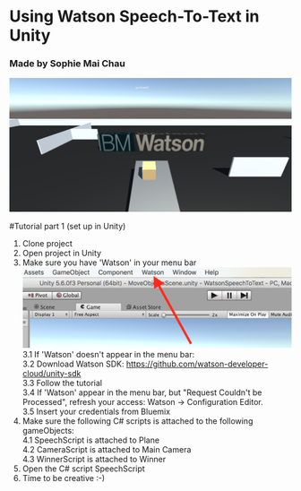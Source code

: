 # Using Watson Speech-To-Text in Unity
### Made by Sophie Mai Chau

![alt text](https://github.com/sophiemaichau/SpeechToText/blob/master/img/img.png)


#Tutorial part 1 (set up in Unity)
1. Clone project
2. Open project in Unity
3. Make sure you have 'Watson' in your menu bar
![alt text](https://github.com/sophiemaichau/SpeechToText/blob/master/img/watson.png)
3.1 If 'Watson' doesn't appear in the menu bar: <br />
3.2 Download Watson SDK: https://github.com/watson-developer-cloud/unity-sdk <br />
3.3 Follow the tutorial <br />
3.4 If 'Watson' appear in the menu bar, but "Request Couldn't be Processed", refresh your access: Watson -> Configuration Editor. <br />
3.5 Insert your credentials from Bluemix
4. Make sure the following C# scripts is attached to the following gameObjects: <br />
4.1 SpeechScript is attached to Plane <br />
4.2 CameraScript is attached to Main Camera <br />
4.3 WinnerScript is attached to Winner
5. Open the C# script SpeechScript
6. Time to be creative :-)
